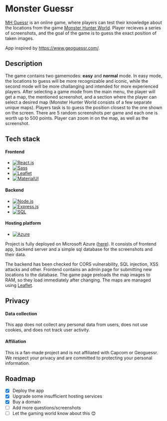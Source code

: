 # Monster Guessr

[MH Guessr][MHG-url] is an online game, where players can test their knowledge about the locations from the game [Monster Hunter World](https://www.monsterhunter.com/world/).
Player recieves a series of screenshots, and the goal of the game is to guess the exact position of taken images.

App inspired by https://www.geoguessr.com/.

## Description

The game contains two gamemodes: **easy** and **normal** mode. In easy mode, the locations to guess will be more recognizable and iconic, while the second mode will be more challanging and intended for more experienced players.
After selecting a game mode from the main menu, the player will get a map, the mentioned screenshot, and a section where the player can select a desired map (Monster Hunter World consists of a few separate unique maps). Players task is to guess the position closest
to the one shown on the screen. There are 5 random screenshots per game and each one is worth up to 500 points. Player can zoom in on the map, as well as the screenshot. 


## Tech stack

#### Frontend
* [![React.js][React.js]][React-url]
* [![Sass][Sass]][Sass-url]
* [![Leaflet][Leaflet]][Leaflet-url]
* [![MaterialUI][MaterialUI]][MaterialUI-url]
#### Backend
* [![Node.js][Node.js]][Node-url]
* [![Express.js][Express.js]][Express-url]
* [![SQL][SQL]][SQL-url]
#### Hosting platform
* [![Azure][Azure]][Azure-url]

Project is fully deployed on Microsoft Azure ([here][MHG-url]). It consists of frontend app, backend server and a simple sql database for the screenshots and their data.

The backend has been checked for CORS vulnerability, SQL injection, XSS attacks and other. 
Frontend contains an admin page for submitting new locations to the database. The game page preloads the map images to RAM, so they load immediately after changing. The maps are managed using [Leaflet][Leaflet-url]. 

## Privacy

#### Data collection

This app does not collect any personal data from users, does not use cookies, and does not track user activity.

#### Affiliation

This is a fan-made project and is not affiliated with Capcom or Geoguessr. We respect your privacy and are committed to protecting your personal information.

## Roadmap
- [x] Deploy the app
- [x] Upgrade some insufficient hosting services
- [x] Buy a domain
- [ ] Add more questions/screenshots
- [ ] Let the gaming world know about this 😊 

<!-- LINKS  -->

[MHG-url]: https://mhguessr.com/

[React.js]: https://img.shields.io/badge/React-20232A?style=for-the-badge&logo=react&logoColor=61DAFB
[React-url]: https://reactjs.org/

[Node.js]: https://img.shields.io/badge/Node.js-339933?style=for-the-badge&logo=nodedotjs&logoColor=white
[Node-url]: https://nodejs.org/

[Express.js]: https://img.shields.io/badge/Express.js-000000?style=for-the-badge&logo=express&logoColor=white
[Express-url]: https://expressjs.com/

[Leaflet]: https://img.shields.io/badge/Leaflet-199900?style=for-the-badge&logo=leaflet&logoColor=white
[Leaflet-url]: https://leafletjs.com/

[Azure]: https://img.shields.io/badge/Microsoft%20Azure-0078D4?style=for-the-badge&logo=microsoftazure&logoColor=white
[Azure-url]: https://azure.microsoft.com/

[SQL]: https://img.shields.io/badge/SQL-4479A1?style=for-the-badge&logo=postgresql&logoColor=white
[SQL-url]: https://www.postgresql.org/

[MaterialUI]: https://img.shields.io/badge/MUI-007FFF?style=for-the-badge&logo=mui&logoColor=white
[MaterialUI-url]: https://mui.com/

[Sass]: https://img.shields.io/badge/Sass-CC6699?style=for-the-badge&logo=sass&logoColor=white
[Sass-url]: https://sass-lang.com/
